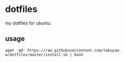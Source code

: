 # dotfiles

my dotfiles for ubuntu.

## usage

`wget -qO- https://raw.githubusercontent.com/takuyaw-w/dotfiles/master/install.sh | bash`
